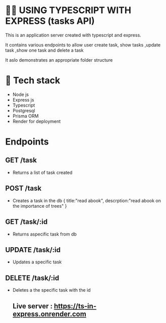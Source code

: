 # 👩‍💻 USING TYPESCRIPT WITH EXPRESS (tasks API)

This is an application server created with typescript and express.

It contains various endpoints to allow user create task, show tasks ,update task ,show one task and delete a task

It aslo demonstrates an appropriate folder structure 

#  🤖 Tech stack
* Node js
* Express js
* Typescript
* Postgresql
* Prisma ORM
* Render for deployment

# Endpoints

## GET /task
* Returns a list of task created

## POST /task
* Creates a task in the db
  {
  title:"read abook",
  descrption:"read abook on the importance of trees"
  }
  
 ## GET /task/:id
* Returns aspecific task from db

 ## UPDATE /task/:id
* Updates a specific task 

 ## DELETE /task/:id
* Deletes a the specific task with the id

  ## Live server : https://ts-in-express.onrender.com
  

  
